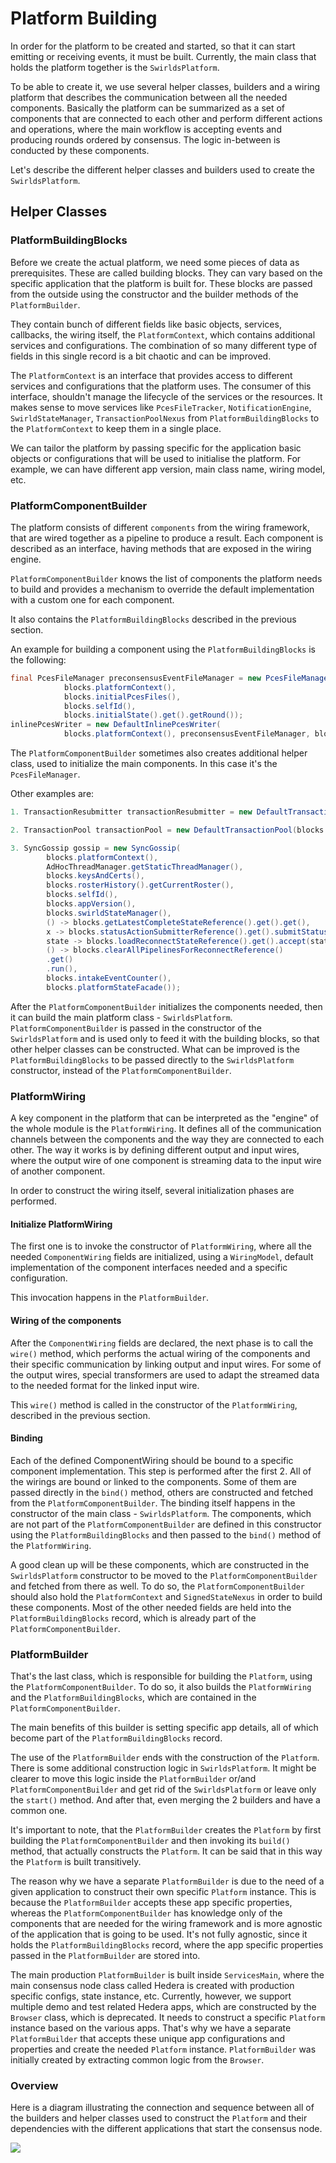 # Platform Building

In order for the platform to be created and started, so that it can start emitting or receiving events, it must be built.
Currently, the main class that holds the platform together is the `SwirldsPlatform`.

To be able to create it, we use several helper classes, builders and a wiring platform that describes the communication
between all the needed components. Basically the platform can be summarized as a set of components that are connected to
each other and perform different actions and operations, where the main workflow is accepting events and producing rounds
ordered by consensus. The logic in-between is conducted by these components.

Let's describe the different helper classes and builders used to create the `SwirldsPlatform`.

## Helper Classes

### PlatformBuildingBlocks

Before we create the actual platform, we need some pieces of data as prerequisites. These are called building blocks.
They can vary based on the specific application that the platform is built for. These blocks are passed from the outside
using the constructor and the builder methods of the `PlatformBuilder`.

They contain bunch of different fields like basic objects, services, callbacks, the wiring itself, the `PlatformContext`,
which contains additional services and configurations. The combination of so many different type of fields
in this single record is a bit chaotic and can be improved.

The `PlatformContext` is an interface that provides access to different services and configurations that the
platform uses. The consumer of this interface, shouldn't manage the lifecycle of the services or the resources.
It makes sense to move services like `PcesFileTracker`, `NotificationEngine`, `SwirldStateManager`,
`TransactionPoolNexus` from `PlatformBuildingBlocks` to the `PlatformContext` to keep them in a single place.

We can tailor the platform by passing specific for the application basic objects or configurations
that will be used to initialise the platform. For example, we can have different app version, main class name,
wiring model, etc.

### PlatformComponentBuilder

The platform consists of different `components` from the wiring framework, that are wired together as a pipeline to
produce a result. Each component is described as an interface, having methods that are exposed in the wiring engine.

`PlatformComponentBuilder` knows the list of components the platform needs to build and provides a mechanism to
override the default implementation with a custom one for each component.

It also contains the `PlatformBuildingBlocks` described in the previous section.

An example for building a component using the `PlatformBuildingBlocks` is the following:

```java
final PcesFileManager preconsensusEventFileManager = new PcesFileManager(
            blocks.platformContext(),
            blocks.initialPcesFiles(),
            blocks.selfId(),
            blocks.initialState().get().getRound());
inlinePcesWriter = new DefaultInlinePcesWriter(
            blocks.platformContext(), preconsensusEventFileManager, blocks.selfId());
```

The `PlatformComponentBuilder` sometimes also creates additional helper class, used to initialize the main components.
In this case it's the `PcesFileManager`.

Other examples are:

```java
1. TransactionResubmitter transactionResubmitter = new DefaultTransactionResubmitter(blocks.platformContext());

2. TransactionPool transactionPool = new DefaultTransactionPool(blocks.transactionPoolNexus());

3. SyncGossip gossip = new SyncGossip(
        blocks.platformContext(),
        AdHocThreadManager.getStaticThreadManager(),
        blocks.keysAndCerts(),
        blocks.rosterHistory().getCurrentRoster(),
        blocks.selfId(),
        blocks.appVersion(),
        blocks.swirldStateManager(),
        () -> blocks.getLatestCompleteStateReference().get().get(),
        x -> blocks.statusActionSubmitterReference().get().submitStatusAction(x),
        state -> blocks.loadReconnectStateReference().get().accept(state),
        () -> blocks.clearAllPipelinesForReconnectReference()
        .get()
        .run(),
        blocks.intakeEventCounter(),
        blocks.platformStateFacade());
```

After the `PlatformComponentBuilder` initializes the components needed, then it can build
the main platform class - `SwirldsPlatform`. `PlatformComponentBuilder` is passed in the constructor of the
`SwirldsPlatform` and is used only to feed it with the building blocks, so that other helper classes can be constructed.
What can be improved is the `PlatformBuildingBlocks` to be passed directly to the `SwirldsPlatform` constructor,
instead of the `PlatformComponentBuilder`.

### PlatformWiring

A key component in the platform that can be interpreted as the "engine" of the whole module is the `PlatformWiring`.
It defines all of the communication channels between the components and the way they are connected to each other. The way
it works is by defining different output and input wires, where the output wire of one component is streaming data
to the input wire of another component.

In order to construct the wiring itself, several initialization phases are performed.

#### Initialize PlatformWiring

The first one is to invoke the constructor of `PlatformWiring`, where all the needed `ComponentWiring` fields are
initialized, using a `WiringModel`, default implementation of the component interfaces needed and a specific
configuration.

This invocation happens in the `PlatformBuilder`.

#### Wiring of the components

After the `ComponentWiring` fields are declared, the next phase is to call the `wire()` method,
which performs the actual wiring of the components and their specific communication by linking output and input wires.
For some of the output wires, special transformers are used to adapt the streamed data to the needed format for
the linked input wire.

This `wire()` method is called in the constructor of the `PlatformWiring`, described in the previous section.

#### Binding

Each of the defined ComponentWiring should be bound to a specific component implementation. This step is performed after
the first 2. All of the wirings are bound or linked to the components. Some of them are passed directly in the `bind()`
method, others are constructed and fetched from the `PlatformComponentBuilder`. The binding itself happens in the
constructor of the main class - `SwirldsPlatform`. The components, which are not part of the `PlatformComponentBuilder`
are defined in this constructor using the `PlatformBuildingBlocks` and then passed to the `bind()` method of
the `PlatformWiring`.

A good clean up will be these components, which are constructed in the `SwirldsPlatform` constructor to be moved to the
`PlatformComponentBuilder` and fetched from there as well. To do so, the `PlatformComponentBuilder` should also hold
the `PlatformContext` and `SignedStateNexus` in order to build these components. Most of the other needed fields are held
into the `PlatformBuildingBlocks` record, which is already part of the `PlatformComponentBuilder`.

### PlatformBuilder

That's the last class, which is responsible for building the `Platform`, using the `PlatformComponentBuilder`. To do so,
it also builds the `PlatformWiring` and the `PlatformBuildingBlocks`, which are contained in the `PlatformComponentBuilder`.

The main benefits of this builder is setting specific app details, all of which become part of the
`PlatformBuildingBlocks` record.

The use of the `PlatformBuilder` ends with the construction of the `Platform`. There is some additional construction
logic in `SwirldsPlatform`. It might be clearer to move this logic inside the `PlatformBuilder` or/and
`PlatformComponentBuilder` and get rid of the `SwirldsPlatform` or leave only the `start()` method.
And after that, even merging the 2 builders and have a common one.

It's important to note, that the `PlatformBuilder` creates the `Platform` by first building the `PlatformComponentBuilder`
and then invoking its `build()` method, that actually constructs the `Platform`. It can be said that in this way
the `Platform` is built transitively.

The reason why we have a separate `PlatformBuilder` is due to the need of a given application to construct their own
specific `Platform` instance. This is because the `PlatformBuilder` accepts these app specific properties,
whereas the `PlatformComponentBuilder` has knowledge only of the components that are needed
for the wiring framework and is more agnostic of the application that is going to be used. It's not fully agnostic,
since it holds the `PlatformBuildingBlocks` record, where the app specific properties passed in the `PlatformBuilder`
are stored into.

The main production `PlatformBuilder` is built inside `ServicesMain`, where the main consensus node class
called Hedera is created with production specific configs, state instance, etc. Currently, however, we support multiple
demo and test related Hedera apps, which are constructed by the `Browser` class, which is deprecated. It needs to
construct a specific `Platform` instance based on the various apps. That's why we have a separate `PlatformBuilder`
that accepts these unique app configurations and properties and create the needed `Platform` instance.
`PlatformBuilder` was initially created by extracting common logic from the `Browser`.

### Overview

Here is a diagram illustrating the connection and sequence between all of the builders and helper classes used to
construct the `Platform` and their dependencies with the different applications that start the
consensus node.

![](platform-building.png)
